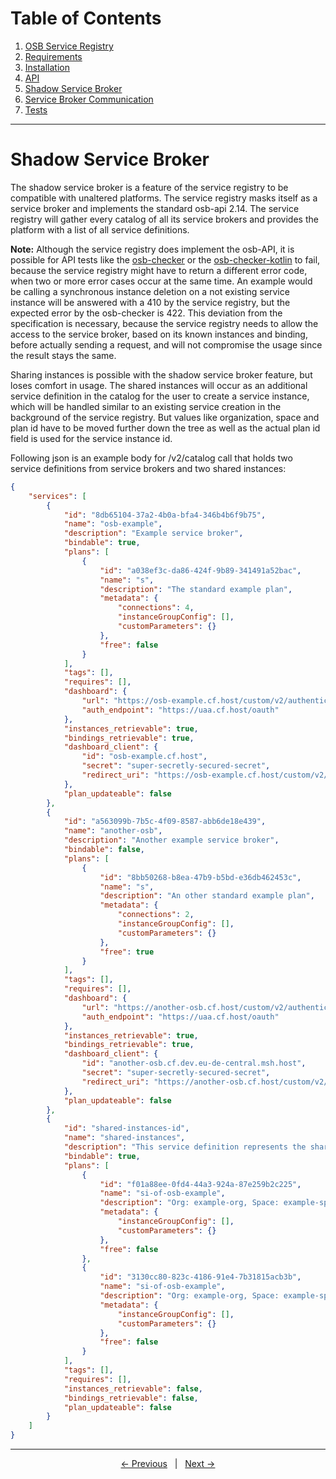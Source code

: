 # Table of Contents
1. [OSB Service Registry](../README.md)
2. [Requirements](./requirements.md)
3. [Installation](./installation.md)
4. [API](./api.md)
5. [Shadow Service Broker](#shadow-service-broker)
6. [Service Broker Communication](./servicebrokercommunication.md)
7. [Tests](./tests.md)  
---

# Shadow Service Broker

The shadow service broker is a feature of the service registry to be compatible with unaltered platforms. The service registry masks itself as a service broker and implements the standard osb-api 2.14. The service registry will gather every catalog of all its service brokers and provides the platform with a list of all service definitions.

**Note:** Although the service registry does implement the osb-API, it is possible for API tests like the [osb-checker] or the [osb-checker-kotlin] to fail, because the service registry might have to return a different error code, when two or more error cases occur at the same time. An example would be calling a synchronous instance deletion on a not existing service instance will be answered with a 410 by the service registry, but the expected error by the osb-checker is 422. This deviation from the specification is necessary, because the service registry needs to allow the access to the service broker, based on its known instances and binding, before actually sending a request, and will not compromise the usage since the result stays the same.

Sharing instances is possible with the shadow service broker feature, but loses comfort in usage. The shared instances will occur as an additional service definition in the catalog for the user to create a service instance, which will be handled similar to an existing service creation in the background of the service registry. But values like organization, space and plan id have to be moved further down the tree as well as the actual plan id field is used for the service instance id.

Following json is an example body for /v2/catalog call that holds two service definitions from service brokers and two shared instances:
```json
{
    "services": [
        {
            "id": "8db65104-37a2-4b0a-bfa4-346b4b6f9b75",
            "name": "osb-example",
            "description": "Example service broker",
            "bindable": true,
            "plans": [
                {
                    "id": "a038ef3c-da86-424f-9b89-341491a52bac",
                    "name": "s",
                    "description": "The standard example plan",
                    "metadata": {
                        "connections": 4,
                        "instanceGroupConfig": [],
                        "customParameters": {}
                    },
                    "free": false
                }
            ],
            "tags": [],
            "requires": [],
            "dashboard": {
                "url": "https://osb-example.cf.host/custom/v2/authentication",
                "auth_endpoint": "https://uaa.cf.host/oauth"
            },
            "instances_retrievable": true,
            "bindings_retrievable": true,
            "dashboard_client": {
                "id": "osb-example.cf.host",
                "secret": "super-secretly-secured-secret",
                "redirect_uri": "https://osb-example.cf.host/custom/v2/authentication"
            },
            "plan_updateable": false
        },
        {
            "id": "a563099b-7b5c-4f09-8587-abb6de18e439",
            "name": "another-osb",
            "description": "Another example service broker",
            "bindable": false,
            "plans": [
                {
                    "id": "8bb50268-b8ea-47b9-b5bd-e36db462453c",
                    "name": "s",
                    "description": "An other standard example plan",
                    "metadata": {
                        "connections": 2,
                        "instanceGroupConfig": [],
                        "customParameters": {}
                    },
                    "free": true
                }
            ],
            "tags": [],
            "requires": [],
            "dashboard": {
                "url": "https://another-osb.cf.host/custom/v2/authentication",
                "auth_endpoint": "https://uaa.cf.host/oauth"
            },
            "instances_retrievable": true,
            "bindings_retrievable": true,
            "dashboard_client": {
                "id": "another-osb.cf.dev.eu-de-central.msh.host",
                "secret": "super-secretly-secured-secret",
                "redirect_uri": "https://another-osb.cf.host/custom/v2/authentication"
            },
            "plan_updateable": false
        },
        {
            "id": "shared-instances-id",
            "name": "shared-instances",
            "description": "This service definition represents the shared service instances.",
            "bindable": true,
            "plans": [
                {
                    "id": "f01a88ee-0fd4-44a3-924a-87e259b2c225",
                    "name": "si-of-osb-example",
                    "description": "Org: example-org, Space: example-space",
                    "metadata": {
                        "instanceGroupConfig": [],
                        "customParameters": {}
                    },
                    "free": false
                },
                {
                    "id": "3130cc80-823c-4186-91e4-7b31815acb3b",
                    "name": "si-of-osb-example",
                    "description": "Org: example-org, Space: example-space-2",
                    "metadata": {
                        "instanceGroupConfig": [],
                        "customParameters": {}
                    },
                    "free": false
                }
            ],
            "tags": [],
            "requires": [],
            "instances_retrievable": false,
            "bindings_retrievable": false,
            "plan_updateable": false
        }
    ]
}
```       

---
<p align="center">
    <span ><a href="./api.md"><- Previous</a></span>
	    <span>&nbsp; | &nbsp;</span> 
    <span><a href="./servicebrokercommunication.md">Next -></a></span>
</p>


[osb-checker]: https://github.com/openservicebrokerapi/osb-checker
[osb-checker-kotlin]: https://github.com/evoila/osb-checker-kotlin 